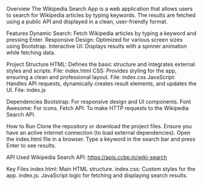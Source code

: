 Overview
The Wikipedia Search App is a web application that allows users to search for Wikipedia articles by typing keywords. The results are fetched using a public API and displayed in a clean, user-friendly format.

Features
Dynamic Search: Fetch Wikipedia articles by typing a keyword and pressing Enter.
Responsive Design: Optimized for various screen sizes using Bootstrap.
Interactive UI: Displays results with a spinner animation while fetching data.

Project Structure
HTML: Defines the basic structure and integrates external styles and scripts.
File: index.html
CSS: Provides styling for the app, ensuring a clean and professional layout.
File: index.css
JavaScript: Handles API requests, dynamically creates result elements, and updates the UI.
File: index.js

Dependencies
Bootstrap: For responsive design and UI components.
Font Awesome: For icons.
Fetch API: To make HTTP requests to the Wikipedia Search API.

How to Run
Clone the repository or download the project files.
Ensure you have an active internet connection (to load external dependencies).
Open the index.html file in a browser.
Type a keyword in the search bar and press Enter to see results.

API Used Wikipedia Search API: https://apis.ccbp.in/wiki-search

Key Files
index.html: Main HTML structure.
index.css: Custom styles for the app.
index.js: JavaScript logic for fetching and displaying search results.
